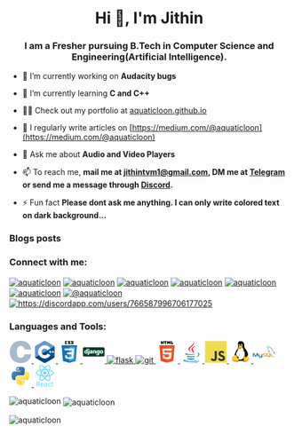 <h1 align="center">Hi 👋, I'm Jithin</h1>
<h3 align="center">I am a Fresher pursuing B.Tech in Computer Science and Engineering(Artificial Intelligence).</h3>

- 🔭 I’m currently working on **Audacity bugs**

- 🌱 I’m currently learning **C and C++**

- 👨‍💻 Check out my portfolio at [aquaticloon.github.io](https://aquaticloon.github.io/)

- 📝 I regularly write articles on [https://medium.com/@aquaticloon](https://medium.com/@aquaticloon)

- 💬 Ask me about **Audio and Video Players**

- 📫 To reach me, **mail me at [jithintvm1@gmail.com](mailto:jithintvm1@gmail.com), DM me at [Telegram](http://t.me/aquaticloon) or send me a message through [Discord]().**

- ⚡ Fun fact **Please dont ask me anything. I can only write colored text on dark background...**

### Blogs posts
<!-- BLOG-POST-LIST:START -->
<!-- BLOG-POST-LIST:END -->

<h3 align="left">Connect with me:</h3>
<p align="left">
<a href="https://dev.to/aquaticloon" target="blank"><img align="center" src="https://cdn.jsdelivr.net/npm/simple-icons@3.0.1/icons/dev-dot-to.svg" alt="aquaticloon" height="30" width="40" /></a>
<a href="https://twitter.com/aquaticloon" target="blank"><img align="center" src="https://cdn.jsdelivr.net/npm/simple-icons@3.0.1/icons/twitter.svg" alt="aquaticloon" height="30" width="40" /></a>
<a href="https://linkedin.com/in/aquaticloon" target="blank"><img align="center" src="https://cdn.jsdelivr.net/npm/simple-icons@3.0.1/icons/linkedin.svg" alt="aquaticloon" height="30" width="40" /></a>
<a href="https://stackoverflow.com/users/aquaticloon" target="blank"><img align="center" src="https://cdn.jsdelivr.net/npm/simple-icons@3.0.1/icons/stackoverflow.svg" alt="aquaticloon" height="30" width="40" /></a>
<a href="https://fb.com/aquaticloon" target="blank"><img align="center" src="https://cdn.jsdelivr.net/npm/simple-icons@3.0.1/icons/facebook.svg" alt="aquaticloon" height="30" width="40" /></a>
<a href="https://instagram.com/_jithin._.john_" target="blank"><img align="center" src="https://cdn.jsdelivr.net/npm/simple-icons@3.0.1/icons/instagram.svg" alt="aquaticloon" height="30" width="40" /></a>
<a href="https://medium.com/@aquaticloon" target="blank"><img align="center" src="https://cdn.jsdelivr.net/npm/simple-icons@3.0.1/icons/medium.svg" alt="@aquaticloon" height="30" width="40" /></a>
<a href="https://discord.gg/https://discordapp.com/users/766587996706177025" target="blank"><img align="center" src="https://cdn.jsdelivr.net/npm/simple-icons@3.0.1/icons/discord.svg" alt="https://discordapp.com/users/766587996706177025" height="30" width="40" /></a>
</p>

<h3 align="left">Languages and Tools:</h3>
<p align="left"> <a href="https://www.cprogramming.com/" target="_blank"> <img src="https://raw.githubusercontent.com/devicons/devicon/master/icons/c/c-original.svg" alt="c" width="40" height="40"/> </a> <a href="https://www.w3schools.com/cpp/" target="_blank"> <img src="https://raw.githubusercontent.com/devicons/devicon/master/icons/cplusplus/cplusplus-original.svg" alt="cplusplus" width="40" height="40"/> </a> <a href="https://www.w3schools.com/css/" target="_blank"> <img src="https://raw.githubusercontent.com/devicons/devicon/master/icons/css3/css3-original-wordmark.svg" alt="css3" width="40" height="40"/> </a> <a href="https://www.djangoproject.com/" target="_blank"> <img src="https://raw.githubusercontent.com/devicons/devicon/master/icons/django/django-original.svg" alt="django" width="40" height="40"/> </a> <a href="https://flask.palletsprojects.com/" target="_blank"> <img src="https://www.vectorlogo.zone/logos/pocoo_flask/pocoo_flask-icon.svg" alt="flask" width="40" height="40"/> </a> <a href="https://git-scm.com/" target="_blank"> <img src="https://www.vectorlogo.zone/logos/git-scm/git-scm-icon.svg" alt="git" width="40" height="40"/> </a> <a href="https://www.w3.org/html/" target="_blank"> <img src="https://raw.githubusercontent.com/devicons/devicon/master/icons/html5/html5-original-wordmark.svg" alt="html5" width="40" height="40"/> </a> <a href="https://www.java.com" target="_blank"> <img src="https://raw.githubusercontent.com/devicons/devicon/master/icons/java/java-original.svg" alt="java" width="40" height="40"/> </a> <a href="https://developer.mozilla.org/en-US/docs/Web/JavaScript" target="_blank"> <img src="https://raw.githubusercontent.com/devicons/devicon/master/icons/javascript/javascript-original.svg" alt="javascript" width="40" height="40"/> </a> <a href="https://www.linux.org/" target="_blank"> <img src="https://raw.githubusercontent.com/devicons/devicon/master/icons/linux/linux-original.svg" alt="linux" width="40" height="40"/> </a> <a href="https://www.mysql.com/" target="_blank"> <img src="https://raw.githubusercontent.com/devicons/devicon/master/icons/mysql/mysql-original-wordmark.svg" alt="mysql" width="40" height="40"/> </a> <a href="https://www.python.org" target="_blank"> <img src="https://raw.githubusercontent.com/devicons/devicon/master/icons/python/python-original.svg" alt="python" width="40" height="40"/> </a> <a href="https://reactjs.org/" target="_blank"> <img src="https://raw.githubusercontent.com/devicons/devicon/master/icons/react/react-original-wordmark.svg" alt="react" width="40" height="40"/> </a> </p>

<p><img align="left" src="https://github-readme-stats.vercel.app/api/top-langs?username=aquaticloon&show_icons=true&locale=en&layout=compact" alt="aquaticloon" /></p>

<p>&nbsp;<img align="center" height="170" width = "400" src="https://github-readme-stats.vercel.app/api?username=aquaticloon&show_icons=true&theme=dracula&title_color=45ff38&text_color=ffffff&locale=en" alt="aquaticloon" /></p>

<p><img align="center" height="200" width = "800" src="https://github-readme-streak-stats.herokuapp.com/?user=aquaticloon&" alt="aquaticloon" /></p>
